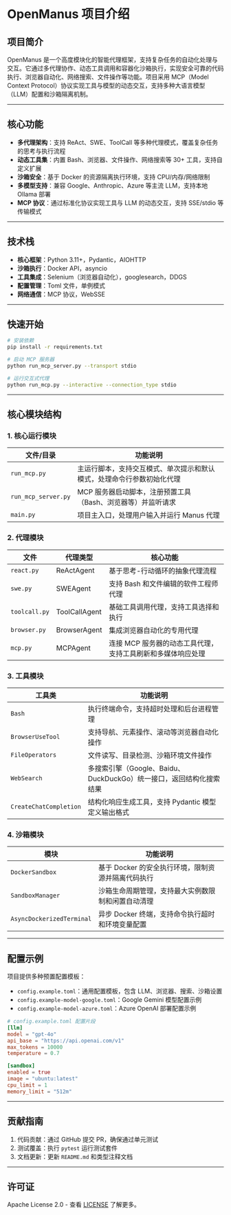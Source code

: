 

# OpenManus 项目介绍

## 项目简介
OpenManus 是一个高度模块化的智能代理框架，支持复杂任务的自动化处理与交互。它通过多代理协作、动态工具调用和容器化沙箱执行，实现安全可靠的代码执行、浏览器自动化、网络搜索、文件操作等功能。项目采用 MCP（Model Context Protocol）协议实现工具与模型的动态交互，支持多种大语言模型（LLM）配置和沙箱隔离机制。

---

## 核心功能
- **多代理架构**：支持 ReAct、SWE、ToolCall 等多种代理模式，覆盖复杂任务的思考与执行流程
- **动态工具集**：内置 Bash、浏览器、文件操作、网络搜索等 30+ 工具，支持自定义扩展
- **沙箱安全**：基于 Docker 的资源隔离执行环境，支持 CPU/内存/网络限制
- **多模型支持**：兼容 Google、Anthropic、Azure 等主流 LLM，支持本地 Ollama 部署
- **MCP 协议**：通过标准化协议实现工具与 LLM 的动态交互，支持 SSE/stdio 等传输模式

---

## 技术栈
- **核心框架**：Python 3.11+，Pydantic，AIOHTTP
- **沙箱执行**：Docker API，asyncio
- **工具集成**：Selenium（浏览器自动化），googlesearch，DDGS
- **配置管理**：Toml 文件，单例模式
- **网络通信**：MCP 协议，WebSSE

---

## 快速开始
```bash
# 安装依赖
pip install -r requirements.txt

# 启动 MCP 服务器
python run_mcp_server.py --transport stdio

# 运行交互式代理
python run_mcp.py --interactive --connection_type stdio
```

---

## 核心模块结构

### 1. 核心运行模块
| 文件/目录              | 功能说明                                                                 |
|-----------------------|--------------------------------------------------------------------------|
| `run_mcp.py`          | 主运行脚本，支持交互模式、单次提示和默认模式，处理命令行参数初始化代理    |
| `run_mcp_server.py`   | MCP 服务器启动脚本，注册预置工具（Bash、浏览器等）并监听请求               |
| `main.py`             | 项目主入口，处理用户输入并运行 Manus 代理                               |

### 2. 代理模块
| 文件                 | 代理类型          | 核心功能                                                                 |
|--------------------|-------------------|--------------------------------------------------------------------------|
| `react.py`         | ReActAgent        | 基于思考-行动循环的抽象代理流程                                         |
| `swe.py`           | SWEAgent          | 支持 Bash 和文件编辑的软件工程师代理                                    |
| `toolcall.py`      | ToolCallAgent     | 基础工具调用代理，支持工具选择和执行                                   |
| `browser.py`       | BrowserAgent      | 集成浏览器自动化的专用代理                                              |
| `mcp.py`           | MCPAgent          | 连接 MCP 服务器的动态工具代理，支持工具刷新和多媒体响应处理            |

### 3. 工具模块
| 工具类                  | 功能说明                                                                 |
|-----------------------|--------------------------------------------------------------------------|
| `Bash`                | 执行终端命令，支持超时处理和后台进程管理                                |
| `BrowserUseTool`      | 支持导航、元素操作、滚动等浏览器自动化操作                              |
| `FileOperators`       | 文件读写、目录检测、沙箱环境文件操作                                   |
| `WebSearch`           | 多搜索引擎（Google、Baidu、DuckDuckGo）统一接口，返回结构化搜索结果     |
| `CreateChatCompletion`| 结构化响应生成工具，支持 Pydantic 模型定义输出格式                      |

### 4. 沙箱模块
| 模块                 | 功能说明                                                                 |
|--------------------|--------------------------------------------------------------------------|
| `DockerSandbox`     | 基于 Docker 的安全执行环境，限制资源并隔离代码执行                      |
| `SandboxManager`    | 沙箱生命周期管理，支持最大实例数限制和闲置自动清理                      |
| `AsyncDockerizedTerminal` | 异步 Docker 终端，支持命令执行超时和环境变量配置                       |

---

## 配置示例
项目提供多种预置配置模板：
- `config.example.toml`：通用配置模板，包含 LLM、浏览器、搜索、沙箱设置
- `config.example-model-google.toml`：Google Gemini 模型配置示例
- `config.example-model-azure.toml`：Azure OpenAI 部署配置示例

```toml
# config.example.toml 配置片段
[llm]
model = "gpt-4o"
api_base = "https://api.openai.com/v1"
max_tokens = 10000
temperature = 0.7

[sandbox]
enabled = true
image = "ubuntu:latest"
cpu_limit = 1
memory_limit = "512m"
```

---

## 贡献指南
1. 代码贡献：通过 GitHub 提交 PR，确保通过单元测试
2. 测试覆盖：执行 `pytest` 运行测试套件
3. 文档更新：更新 `README.md` 和类型注释文档

---

## 许可证
Apache License 2.0 - 查看 [LICENSE](LICENSE) 了解更多。
